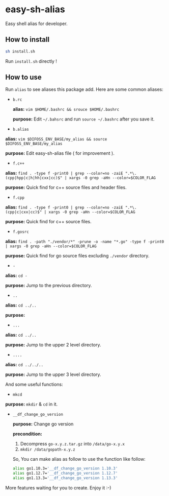 # easy-sh-alias

Easy shell alias for developer.

## How to install

```bash
sh install.sh
```

Run `install.sh`  directly !

## How to use

Run `alias`  to see aliases this package add. Here are some common aliases:

- `b.rc`

  **alias:** `vim $HOME/.bashrc && srouce $HOME/.bashrc`

  **purpose:** Edit `~/.bahsrc` and run `source ~/.bashrc` after you save it.

-  `b.alias`

  **alias:** `vim $DIFOSS_ENV_BASE/my_alias && source $DIFOSS_ENV_BASE/my_alias`

  **purpose:**   Edit easy-sh-alias file ( for improvement ).

-  ``f.c++``

  **alias:** `find . -type f -print0 | grep --color=no -zaiE ".*\.(cpp|hpp|c|h|hh|cxx|cc)$" | xargs -0 grep -aHn --color=$COLOR_FLAG`

  **purpose:** Quick find for c++ source files and header files.

-  `f.cpp`

  **alias:** `find . -type f -print0 | grep --color=no -zaiE ".*\.(cpp|c|cxx|cc)$" | xargs -0 grep -aHn --color=$COLOR_FLAG`

  **purpose:** Quick find for c++ source files.

-  `f.gosrc`

  **alias:**  `find . -path "./vendor/*" -prune -o -name "*.go" -type f -print0 | xargs -0 grep -aHn --color=$COLOR_FLAG` 

  **purpose:** Quick find for go source files excluding `./vendor` directory.

-  `-`

  **alias:** `cd -`

  **purpose:** Jump to the previous directory.

-  `..`

  **alias:** `cd ../..`

  **purpose:** 

-  `...`

  **alias:** `cd ../..`

  **purpose:**   Jump to the upper  2 level directory.

-  `....`

  **alias:** `cd ../../..`

  **purpose:**   Jump to the upper  3 level directory.

And some useful functions:

-  `mkcd`

  **purpose:** `mkdir` & `cd` in it.

-  `__df_change_go_version`

   **purpose:** Change go version

   **precondition:** 

   1. Decompress `go-x.y.z.tar.gz`  into ``/data/go-x.y.x`` 
   2. `mkdir /data/gopath-x.y.z`

   So, You can make alias as follow to use the function like follow:

   ```bash
   alias go1.10.3='__df_change_go_version 1.10.3'
   alias go1.12.7='__df_change_go_version 1.12.7'
   alias go1.13.3='__df_change_go_version 1.13.3'
   ```


 More features waiting for you to create. Enjoy it :-) 

